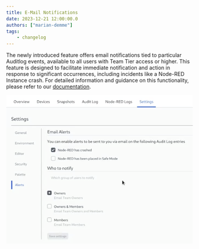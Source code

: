 ```yaml
---
title: E-Mail Notifications
date: 2023-12-21 12:00:00.0
authors: ["marian-demme"]
tags:
    - changelog
---
```


The newly introduced feature offers email notifications tied to particular Auditlog events, available to all users with Team Tier access or higher. This feature is designed to facilitate immediate notification and action in response to significant occurrences, including incidents like a Node-RED Instance crash. For detailed information and guidance on this functionality, please refer to our [documentation](https://flowfuse.com/docs/user/instance-settings/#alerts).

![](./images/alerts.png)